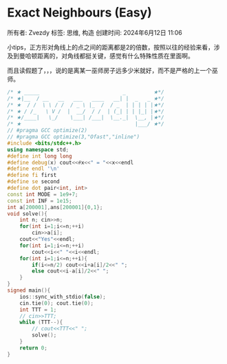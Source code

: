 # Exact Neighbours (Easy)

所有者: Zvezdy
标签: 思维, 构造
创建时间: 2024年6月12日 11:06

小tips，正方形对角线上的点之间的距离都是2的倍数，按照以往的经验来看，涉及到曼哈顿距离的，对角线都挺关键，感觉有什么特殊性质在里面啊。

而且读假题了，，，说的是离某一巫师房子远多少米就好，而不是严格的上一个巫师。

```cpp
/* ★ _____                           _         ★*/
/* ★|__  / __   __   ___   ____   __| |  _   _ ★*/
/* ★  / /  \ \ / /  / _ \ |_  /  / _  | | | | |★*/
/* ★ / /_   \ V /  |  __/  / /  | (_| | | |_| |★*/
/* ★/____|   \_/    \___| /___|  \__._|  \__, |★*/
/* ★                                     |___/ ★*/
// #pragma GCC optimize(2)
// #pragma GCC optimize(3,"Ofast","inline")
#include <bits/stdc++.h>
using namespace std;
#define int long long
#define debug(x) cout<<#x<<" = "<<x<<endl
#define endl '\n'
#define fi first
#define se second
#define dot pair<int, int>
const int MODE = 1e9+7;
const int INF = 1e15;
int a[200001],ans[200001]{0,1};
void solve(){
    int n; cin>>n;
    for(int i=1;i<=n;++i)
        cin>>a[i];
    cout<<"Yes"<<endl;
    for(int i=1;i<=n;++i)
        cout<<i<<" "<<i<<endl;
    for(int i=1;i<=n;++i){
        if(i<=n/2) cout<<i+a[i]/2<<" ";
        else cout<<i-a[i]/2<<" ";
    }
}
signed main(){
    ios::sync_with_stdio(false);
    cin.tie(0); cout.tie(0);
    int TTT = 1;
    // cin>>TTT;
    while (TTT--){
        // cout<<TTT<<" ";
        solve();
    }
    return 0;
}

```
